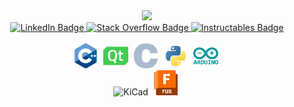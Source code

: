 <div id="header" align="center">
  <img src="https://github.com/user-attachments/assets/184b278c-656e-483d-9b5f-8cb740f51d26"/>
</div>
<div id="badges" align="center">
  <a href="https://www.linkedin.com/in/severyn-rybka/">
    <img src="https://img.shields.io/badge/LinkedIn-blue?style=for-the-badge&logo=linkedin&logoColor=white" alt="LinkedIn Badge"/>
  </a>
  <a href="https://stackoverflow.com/users/13501426/sevryb">
    <img src="https://img.shields.io/badge/Stack%20Overflow-F58025.svg?style=for-the-badge&logo=Stack-Overflow&logoColor=white" alt="Stack Overflow Badge"/>
  </a>
  <a href="https://www.instructables.com/member/Sev_Ryb/">
    <img src="https://img.shields.io/badge/Instructables-FABF15.svg?style=for-the-badge&logo=Instructables&logoColor=black" alt="Instructables Badge"/>
  </a></br>
  <img src="https://komarev.com/ghpvc/?username=SevRyb&style=flat-square&color=blue" alt=""/>
</div>

<div align="center">
  <img src="https://github.com/devicons/devicon/blob/master/icons/cplusplus/cplusplus-original.svg" title="C++" alt="C++" width="40" height="40"/>&nbsp;
  <img src="https://github.com/devicons/devicon/blob/master/icons/qt/qt-original.svg" title="Qt" alt="Qt" width="40" height="40"/>&nbsp;
  <img src="https://github.com/devicons/devicon/blob/master/icons/c/c-original.svg" title="C" alt="C" width="40" height="40"/>&nbsp;
  <img src="https://github.com/devicons/devicon/blob/master/icons/python/python-original.svg" title="Python" alt="Python" width="40" height="40"/>&nbsp;
  <img src="https://github.com/devicons/devicon/blob/master/icons/arduino/arduino-original-wordmark.svg" title="Arduino" alt="Arduino" width="40" height="40"/>&nbsp;
</div>
<div align="center">
  <img src="https://www.kicad.org/img/kicad_logo_paths.svg" title="KiCad" alt="KiCad" height="40"/>&nbsp;
  <img src="https://github.com/devicons/devicon/blob/master/icons/fusion/fusion-original.svg" title="Fusion" alt="Fusion" width="40" height="40"/>&nbsp;
</div>




